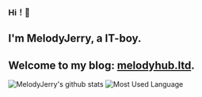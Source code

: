 ### Hi！👋
## I'm MelodyJerry, a IT-boy.
## Welcome to my blog: [melodyhub.ltd](https://melodyhub.ltd/).

<!--
**melodyjerry/melodyjerry** is a ✨ _special_ ✨ repository because its `README.md` (this file) appears on your GitHub profile.

Here are some ideas to get you started:

- 🔭 I’m currently working on ...
- 🌱 I’m currently learning ...
- 👯 I’m looking to collaborate on ...
- 🤔 I’m looking for help with ...
- 💬 Ask me about ...
- 📫 How to reach me: ...
- 😄 Pronouns: ...
- ⚡ Fun fact: ...
-->

![MelodyJerry's github stats](https://github-readme-stats.vercel.app/api?username=melodyjerry&show_icons=true&theme=radical)
![Most Used Language](https://github-readme-stats.vercel.app/api/top-langs/?username=melodyjerry&layout=compact&theme=dracula)
